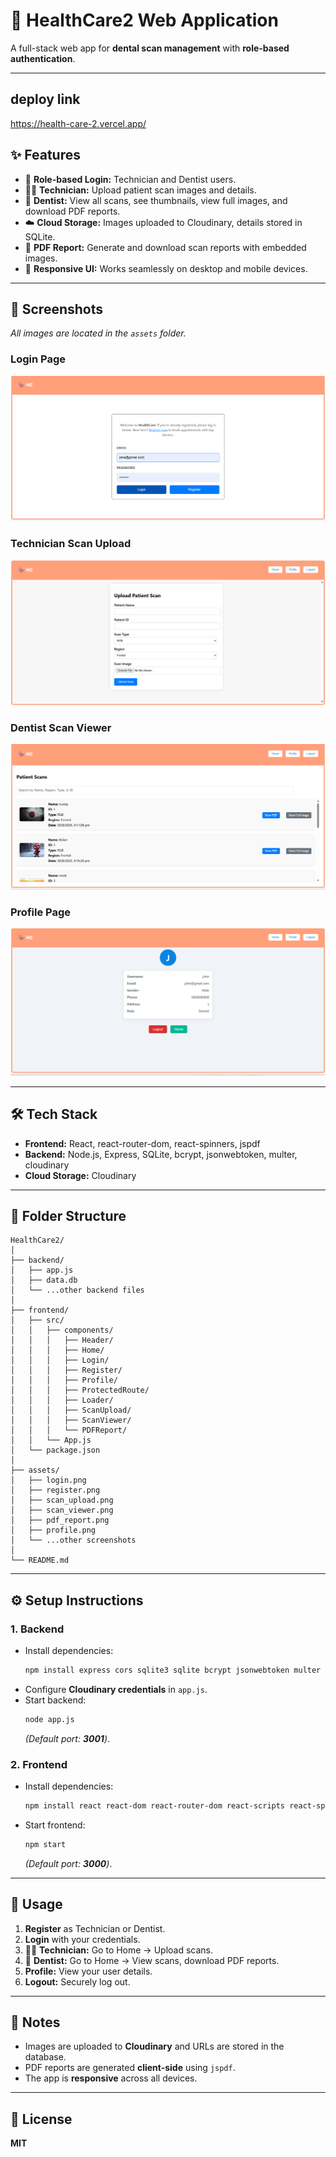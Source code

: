 # 🦷 HealthCare2 Web Application  

A full-stack web app for **dental scan management** with **role-based authentication**.  

---
## deploy link

https://health-care-2.vercel.app/

## ✨ Features  

- 🔐 **Role-based Login:** Technician and Dentist users.  
- 🧑‍🔬 **Technician:** Upload patient scan images and details.  
- 🦷 **Dentist:** View all scans, see thumbnails, view full images, and download PDF reports.  
- ☁️ **Cloud Storage:** Images uploaded to Cloudinary, details stored in SQLite.  
- 📄 **PDF Report:** Generate and download scan reports with embedded images.  
- 📱 **Responsive UI:** Works seamlessly on desktop and mobile devices.  

---

## 📸 Screenshots  

_All images are located in the `assets` folder._  

### Login Page  
![Login](assets/login.png)  

### Technician Scan Upload  
![Scan Upload](assets/uploadform.png)  

### Dentist Scan Viewer  
![Scan Viewer](assets/view.png)  


### Profile Page  
![Profile](assets/profile.png)  

---

## 🛠️ Tech Stack  

- **Frontend:** React, react-router-dom, react-spinners, jspdf  
- **Backend:** Node.js, Express, SQLite, bcrypt, jsonwebtoken, multer, cloudinary  
- **Cloud Storage:** Cloudinary  

---

## 📂 Folder Structure  

```
HealthCare2/
│
├── backend/
│   ├── app.js
│   ├── data.db
│   └── ...other backend files
│
├── frontend/
│   ├── src/
│   │   ├── components/
│   │   │   ├── Header/
│   │   │   ├── Home/
│   │   │   ├── Login/
│   │   │   ├── Register/
│   │   │   ├── Profile/
│   │   │   ├── ProtectedRoute/
│   │   │   ├── Loader/
│   │   │   ├── ScanUpload/
│   │   │   ├── ScanViewer/
│   │   │   └── PDFReport/
│   │   └── App.js
│   └── package.json
│
├── assets/
│   ├── login.png
│   ├── register.png
│   ├── scan_upload.png
│   ├── scan_viewer.png
│   ├── pdf_report.png
│   ├── profile.png
│   └── ...other screenshots
│
└── README.md
```

---

## ⚙️ Setup Instructions  

### 1. Backend  

- Install dependencies:  
  ```bash
  npm install express cors sqlite3 sqlite bcrypt jsonwebtoken multer cloudinary
  ```  
- Configure **Cloudinary credentials** in `app.js`.  
- Start backend:  
  ```bash
  node app.js
  ```  
  _(Default port: **3001**)_.  

### 2. Frontend  

- Install dependencies:  
  ```bash
  npm install react react-dom react-router-dom react-scripts react-spinners jspdf
  ```  
- Start frontend:  
  ```bash
  npm start
  ```  
  _(Default port: **3000**)_.  

---

## 🚀 Usage  

1. **Register** as Technician or Dentist.  
2. **Login** with your credentials.  
3. 👨‍🔬 **Technician:** Go to Home → Upload scans.  
4. 🦷 **Dentist:** Go to Home → View scans, download PDF reports.  
5. **Profile:** View your user details.  
6. **Logout:** Securely log out.  

---

## 📝 Notes  

- Images are uploaded to **Cloudinary** and URLs are stored in the database.  
- PDF reports are generated **client-side** using `jspdf`.  
- The app is **responsive** across all devices.  

---

## 📜 License  

**MIT**  